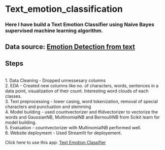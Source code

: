# Text_emotion_classification

### Here I have build a Text Emotion Classifier using Naive Bayes supervised machine learning algorithm.

## Data source: [Emotion Detection from text](https://www.kaggle.com/datasets/pashupatigupta/emotion-detection-from-text)

## Steps
<br> 1. Data Cleaning - Dropped unnessesary columns 
<br> 2. EDA - Created new columns like no. of characters, words, sentences in a data point, visualization of their count. Interesting word clouds of each classes.
<br> 3. Text preprocessing - lower casing, word tokenization, removal of special characters and punctuation and stemming
<br> 4. Model building - used countvectorizer and tfidvectorizer to vectorize the words and GaussianNB, MultinomialNB and BernoulliNB from Scikit learn for model building.
<br> 5. Evaluation - countvectorizer with MultinomialNB performed well.
<br> 6. Website deployment - Used Streamlit for deployement.


Click here to use this app: [Text Emotion Classifier](https://arpsgit-text-emotion-classification-main-9muey4.streamlit.app/)